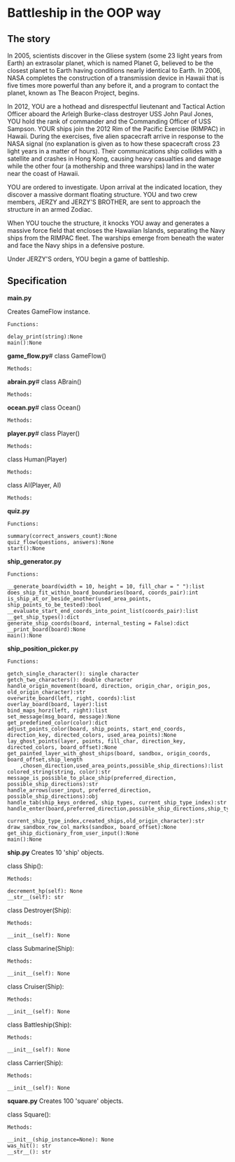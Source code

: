 # Battleship in the OOP way

## The story

In 2005, scientists discover in the Gliese system (some 23 light years from Earth) an extrasolar planet, which is named Planet G, believed to be the closest planet to Earth having conditions nearly identical to Earth. In 2006, NASA completes the construction of a transmission device in Hawaii that is five times more powerful than any before it, and a program to contact the planet, known as The Beacon Project, begins.

In 2012, YOU are a hothead and disrespectful lieutenant and Tactical Action Officer aboard the Arleigh Burke-class destroyer USS John Paul Jones, YOU hold the rank of commander and the Commanding Officer of USS Sampson. YOUR ships join the 2012 Rim of the Pacific Exercise (RIMPAC) in Hawaii. During the exercises, five alien spacecraft arrive in response to the NASA signal (no explanation is given as to how these spacecraft cross 23 light years in a matter of hours). Their communications ship collides with a satellite and crashes in Hong Kong, causing heavy casualties and damage while the other four (a mothership and three warships) land in the water near the coast of Hawaii. 

YOU are ordered to investigate. Upon arrival at the indicated location, they discover a massive dormant floating structure. YOU and two crew members, JERZY and JERZY'S BROTHER, are sent to approach the structure in an armed Zodiac.

When YOU touche the structure, it knocks YOU away and generates a massive force field that encloses the Hawaiian Islands, separating the Navy ships from the RIMPAC fleet. The warships emerge from beneath the water and face the Navy ships in a defensive posture. 



Under JERZY'S orders, YOU begin a game of battleship. 


## Specification

__main.py__

Creates GameFlow instance.

	Functions:

	delay_print(string):None
	main():None

__game_flow.py__#
class GameFlow()

	Methods:

__abrain.py__#
class ABrain()

	Methods:

__ocean.py__#
class Ocean()

	Methods:

__player.py__#
class Player()

	Methods:

class Human(Player)

	Methods:

class AI(Player, AI)

	Methods:

__quiz.py__

	Functions:

	summary(correct_answers_count):None
	quiz_flow(questions, answers):None
	start():None

__ship_generator.py__

	Functions:

	__generate_board(width = 10, height = 10, fill_char = " "):list
	does_ship_fit_within_board_boundaries(board, coords_pair):int
	is_ship_at_or_beside_another(used_area_points, ship_points_to_be_tested):bool
	__evaluate_start_end_coords_into_point_list(coords_pair):list
	__get_ship_types():dict
	generate_ship_coords(board, internal_testing = False):dict
	__print_board(board):None
	main():None

__ship_position_picker.py__

	Functions:

	getch_single_character(): single character
	getch_two_characters():	double character
	handle_origin_movement(board, direction, origin_char, origin_pos, old_origin_character):str
	overwrite_board(left, right, coords):list
	overlay_board(board, layer):list
	bind_maps_horz(left, right):list
	set_message(msg_board, message):None
	get_predefined_color(color):dict
	adjust_points_color(board, ship_points, start_end_coords, direction_key, directed_colors, used_area_points):None
	lay_ghost_points(layer, points, fill_char, direction_key, directed_colors, board_offset):None
	get_painted_layer_with_ghost_ships(board, sandbox, origin_coords, board_offset,ship_length
		,chosen_direction,used_area_points,possible_ship_directions):list
	colored_string(string, color):str
	message_is_possible_to_place_ship(preferred_direction, possible_ship_directions):str
	handle_arrows(user_input, preferred_direction, possible_ship_directions):obj
	handle_tab(ship_keys_ordered, ship_types, current_ship_type_index):str
	handle_enter(board,preferred_direction,possible_ship_directions,ship_types,ship_keys_ordered,used_area_points,
    		     current_ship_type_index,created_ships,old_origin_character):str
	draw_sandbox_row_col_marks(sandbox, board_offset):None
	get_ship_dictionary_from_user_input():None
	main():None

__ship.py__
Creates 10 'ship' objects.

class Ship():

	Methods:
	
	decrement_hp(self): None
	__str__(self): str

class Destroyer(Ship):

	Methods:

	__init__(self): None

class Submarine(Ship):

	Methods:

	__init__(self): None

class Cruiser(Ship):

	Methods:

	__init__(self): None

class Battleship(Ship):

	Methods:

	__init__(self): None

class Carrier(Ship):

	Methods:

	__init__(self): None


__square.py__
Creates 100 'square' objects.

class Square():

	Methods:

	__init__(ship_instance=None): None
	was_hit(): str
	__str__(): str


